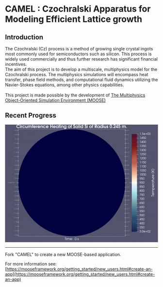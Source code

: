 CAMEL : Czochralski Apparatus for Modeling Efficient Lattice growth
=====

## Introduction ##
The Czochralski (Cz) process is a method of growing single crystal ingots most commonly used for semiconductors such as silicon. This process is widely used commercially and thus further research 
has significant financial incentives. 
</br>
The aim of this project is to develop a multiscale, multiphysics model for the Czochralski process. The multiphysics simulations will encompass heat transfer, phase field methods, and computational fluid dynamics utilizing the Navier-Stokes equations, among other physics capabilities.
</br></br>
This project is made possible by the development of [The Multiphysics Object-Oriented Simulation Environment (MOOSE)](https://github.com/idaholab/moose)

## Recent Progress ##
<p align="center">
  <img src = "renders/Si_circular_heating_render-ezgif.gif"> </img>
</p>

<hr>
Fork "CAMEL" to create a new MOOSE-based application.

For more information see: [https://mooseframework.org/getting_started/new_users.html#create-an-app](https://mooseframework.org/getting_started/new_users.html#create-an-app)
